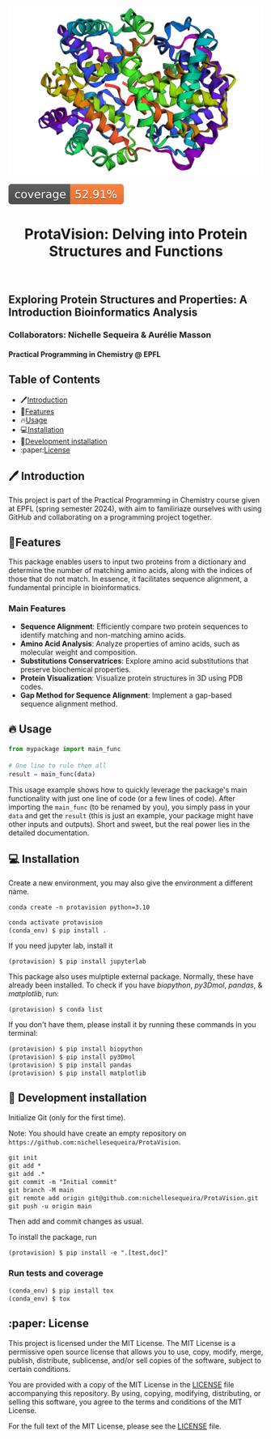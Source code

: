 ![Project Logo](assets/banner.png)

![Coverage Status](assets/coverage-badge.svg)

<h1 align="center">
ProtaVision: Delving into Protein Structures and Functions
</h1>

<br>

## Exploring Protein Structures and Properties: A Introduction Bioinformatics Analysis
### Collaborators: Nichelle Sequeira & Aurélie Masson
#### Practical Programming in Chemistry @ EPFL

## Table of Contents

- :pen:[Introduction](#pen-introduction)
- 🎨[Features](#features)
- :fire:[Usage](#fire-usage)
- :computer:[Installation](#computer-installation)
- :hammer:[Development installation](#hammer-development_installation)
- :paper:[License](#paper-license)

## :pen: Introduction

This project is part of the Practical Programming in Chemistry course given at EPFL (spring semester 2024), with aim to familiriaze ourselves with using GitHub and collaborating on a programming project together.

## 🎨Features

This package enables users to input two proteins from a dictionary and determine the number of matching amino acids, along with the indices of those that do not match. In essence, it facilitates sequence alignment, a fundamental principle in bioinformatics. 
### Main Features

- **Sequence Alignment**: Efficiently compare two protein sequences to identify matching and non-matching amino acids.
- **Amino Acid Analysis**: Analyze properties of amino acids, such as molecular weight and composition.
- **Substitutions Conservatrices**: Explore amino acid substitutions that preserve biochemical properties.
- **Protein Visualization**: Visualize protein structures in 3D using PDB codes.
- **Gap Method for Sequence Alignment**: Implement a gap-based sequence alignment method.

## :fire: Usage

```python
from mypackage import main_func

# One line to rule them all
result = main_func(data)
```

This usage example shows how to quickly leverage the package's main functionality with just one line of code (or a few lines of code). 
After importing the `main_func` (to be renamed by you), you simply pass in your `data` and get the `result` (this is just an example, your package might have other inputs and outputs). 
Short and sweet, but the real power lies in the detailed documentation.

## :computer: Installation

Create a new environment, you may also give the environment a different name. 

```
conda create -n protavision python=3.10 
```

```
conda activate protavision
(conda_env) $ pip install .
```

If you need jupyter lab, install it 

```
(protavision) $ pip install jupyterlab
```
This package also uses mulptiple external package. Normally, these have already been installed. To check if you have *biopython*, *py3Dmol*, *pandas*, & *matplotlib*, run:
```
(protavision) $ conda list
```
If you don't have them, please install it by running these commands in you terminal:
```
(protavision) $ pip install biopython
(protavision) $ pip install py3Dmol
(protavision) $ pip install pandas
(protavision) $ pip install matplotlib
```

## :hammer: Development installation

Initialize Git (only for the first time). 

Note: You should have create an empty repository on `https://github.com:nichellesequeira/ProtaVision`.

```
git init
git add * 
git add .*
git commit -m "Initial commit" 
git branch -M main
git remote add origin git@github.com:nichellesequeira/ProtaVision.git 
git push -u origin main
```

Then add and commit changes as usual. 

To install the package, run

```
(protavision) $ pip install -e ".[test,doc]"
```

### Run tests and coverage

```
(conda_env) $ pip install tox
(conda_env) $ tox
```

## :paper: License
This project is licensed under the MIT License. The MIT License is a permissive open source license that allows you to use, copy, modify, merge, publish, distribute, sublicense, and/or sell copies of the software, subject to certain conditions.

You are provided with a copy of the MIT License in the [LICENSE](LICENSE) file accompanying this repository. By using, copying, modifying, distributing, or selling this software, you agree to the terms and conditions of the MIT License.

For the full text of the MIT License, please see the [LICENSE](LICENSE) file.
